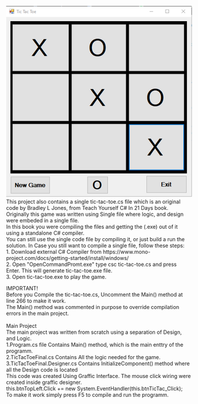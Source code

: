 
<img src="https://github.com/antonykidis/Tic-Tac-Toe/blob/master/tictactoeGame.png">
</br>
<div>This project also contains a single tic-tac-toe.cs file which is an original
code by Bradley L Jones, from Teach Yourself C# In 21 Days book.<br>
Originally this game was written using Single file where logic, and design were embeded in a single file.<br>
In this book you were compiling the files and getting the (.exe) out of it using a standalone C# compiler.<br>
You can still use the single code file by compiling it, or just build a run the solution.
   In Case you still want to compile a single file, follow these steps:<br>
1. Download external C# Compiler from https://www.mono-project.com/docs/getting-started/install/windows/ <br>
2. Open "OpenCommandPromt.exe" type csc tic-tac-toe.cs and press Enter.
This will generate tic-tac-toe.exe file.<br>
3. Open tic-tac-toe.exe to play the game.<br>

IMPORTANT!<br>
Before you Compile the tic-tac-toe.cs, Uncomment the Main() method at line 266 to make it work. <br>
The Main() method was commented in purpose to override compilation errors in the main project.<br><br>
Main Project<br>
The main project was written from scratch using a separation of Design, and Logic.<br>
1.Program.cs file Contains Main() method, which is the main enttry of the programm.<br>
2.TicTacToeFinal.cs Contains All the logic needed for the game.<br>
3.TicTacToeFinal.Designer.cs Contains InitializeComponent() method where all the Design code is located<br>
This code was created Using Graffic Interface. The mouse click wiring were created inside graffic designer.<br>
this.btnTopLeft.Click += new System.EventHandler(this.btnTicTac_Click);<br>
To make it work simply press F5 to compile and run the programm.<br>
   </div>

